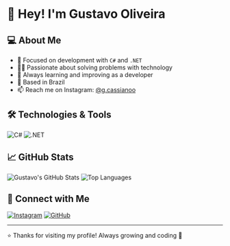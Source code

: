 # 👋 Hey! I'm Gustavo Oliveira

## 💻 About Me

- 🎯 Focused on development with `C#` and `.NET`
- 👨‍💻 Passionate about solving problems with technology
- 🌱 Always learning and improving as a developer
- 📍 Based in Brazil
- 📫 Reach me on Instagram: [@g.cassianoo](https://instagram.com/g.cassianoo)

## 🛠️ Technologies & Tools

![C#](https://img.shields.io/badge/-C%23-239120?style=flat-square&logo=c-sharp&logoColor=white)
![.NET](https://img.shields.io/badge/-.NET-512BD4?style=flat-square&logo=dotnet&logoColor=white)

## 📈 GitHub Stats

![Gustavo's GitHub Stats](https://github-readme-stats.vercel.app/api?username=G-Cassiano&show_icons=true&theme=dark)
![Top Languages](https://github-readme-stats.vercel.app/api/top-langs/?username=G-Cassiano&layout=compact&theme=dark)

## 🔗 Connect with Me

[![Instagram](https://img.shields.io/badge/-Instagram-E4405F?style=flat-square&logo=instagram&logoColor=white)](https://instagram.com/g.cassianoo)
[![GitHub](https://img.shields.io/badge/-GitHub-181717?style=flat-square&logo=github&logoColor=white)](https://github.com/G-Cassiano)

---

⭐️ Thanks for visiting my profile! Always growing and coding 🚀
